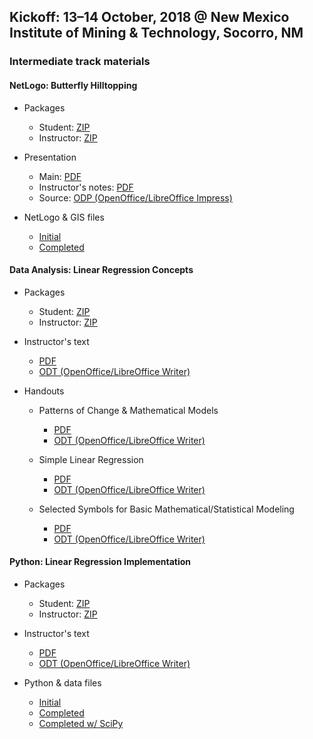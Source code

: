 ## Kickoff: 13&ndash;14 October, 2018 @ New Mexico Institute of Mining &amp; Technology, Socorro, NM

### Intermediate track materials

#### NetLogo: Butterfly Hilltopping

* Packages
    * Student: [ZIP](kickoff/netlogo/packages/NetLogo%20Student%20Package.zip)
    * Instructor: [ZIP](kickoff/netlogo/packages/NetLogo%20Instructor%20Package.zip)
    
* Presentation
    * Main: [PDF](kickoff/netlogo/Butterfly%20Hilltopping.pdf)
    * Instructor's notes: [PDF](kickoff/netlogo/Butterfly%20Hilltopping%20(notes).pdf)
    * Source: [ODP (OpenOffice/LibreOffice Impress)](kickoff/netlogo/Butterfly%20Hilltopping.odp)
    
* NetLogo &amp; GIS files
    * [Initial](kickoff/netlogo/initial)
    * [Completed](kickoff/netlogo/complete)
    
#### Data Analysis: Linear Regression Concepts

* Packages
    * Student: [ZIP](kickoff/data-analysis/packages/Data%20Analysis%20Student%20Package.zip)
    * Instructor: [ZIP](kickoff/data-analysis/packages/Data%20Analysis%20Instructor%20Package.zip)

* Instructor's text
    * [PDF](kickoff/data-analysis/Mathematical%20Models%20%26%20Linear%20Statistical%20Models_%20Basic%20Concepts%20%26%20Computations.pdf)
    * [ODT (OpenOffice/LibreOffice Writer)](kickoff/data-analysis/Mathematical%20Models%20%26%20Linear%20Statistical%20Models_%20Basic%20Concepts%20%26%20Computations.odt)

* Handouts
    * Patterns of Change &amp; Mathematical Models
        * [PDF](kickoff/data-analysis/Handout%20-%20Patterns%20of%20Change%20and%20Mathematical%20Models.pdf)
        * [ODT (OpenOffice/LibreOffice Writer)](kickoff/data-analysis/Handout%20-%20Patterns%20of%20Change%20and%20Mathematical%20Models.odt)
        
    * Simple Linear Regression
        * [PDF](kickoff/data-analysis/Handout%20-%20Simple%20Linear%20Regression.pdf)
        * [ODT (OpenOffice/LibreOffice Writer)](kickoff/data-analysis/Handout%20-%20Simple%20Linear%20Regression.odt)
        
    * Selected Symbols for Basic Mathematical/Statistical Modeling
        * [PDF](kickoff/data-analysis/Handout%20-%20Selected%20Symbols%20for%20Basic%20Mathematical_Statistical%20Modeling.pdf)
        * [ODT (OpenOffice/LibreOffice Writer)](kickoff/data-analysis/Handout%20-%20Selected%20Symbols%20for%20Basic%20Mathematical_Statistical%20Modeling.odt)

#### Python: Linear Regression Implementation

* Packages
    * Student: [ZIP](kickoff/python/packages/Python%20Student%20Package.zip)
    * Instructor: [ZIP](Python%20Instructor%20Package.zip)
    
* Instructor's text 
    * [PDF](kickoff/python/Linear%20Statistical%20Models_%20Basic%20Computation%20with%20Python%20and%20SciPy.pdf)
    * [ODT (OpenOffice/LibreOffice Writer)](kickoff/python/Linear%20Statistical%20Models_%20Basic%20Computation%20with%20Python%20and%20SciPy.odt)

* Python &amp; data files
    * [Initial](kickoff/python/initial)
    * [Completed](kickoff/python/complete)
    * [Completed w/ SciPy](kickoff/python/complete-scipy)
    
